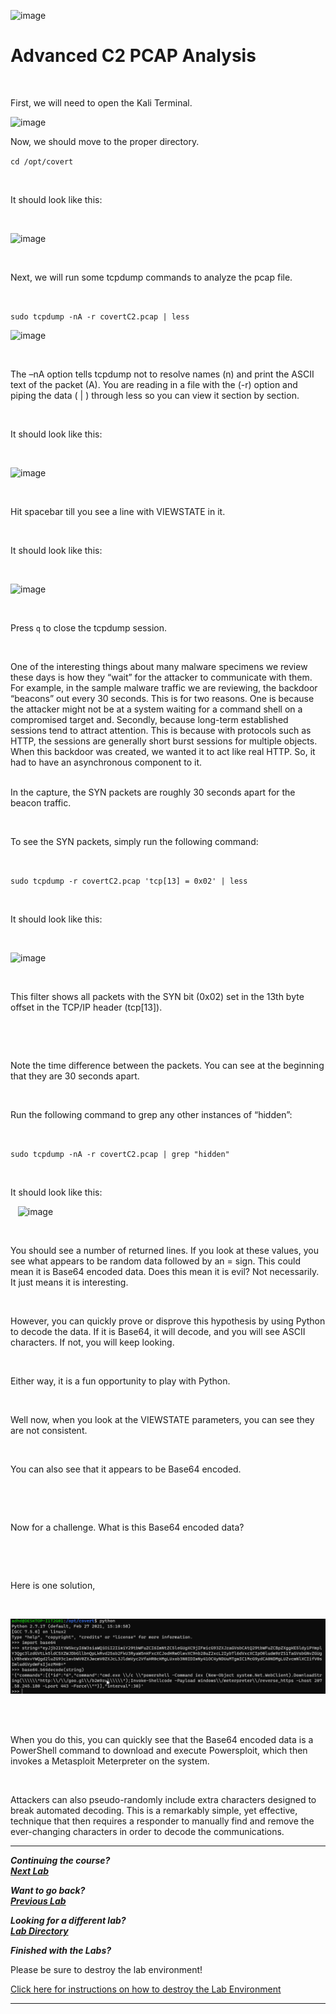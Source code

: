 ![image](https://github.com/user-attachments/assets/068fae26-6e8f-402f-ad69-63a4e6a1f59e)
 

# Advanced C2 PCAP Analysis 

  

First, we will need to open the Kali Terminal. 

![image](https://github.com/user-attachments/assets/5e926625-9b95-4c77-9398-819b30f84051)


Now, we should move to the proper directory.
  

`cd /opt/covert` 

  

It should look like this: 

  

![image](https://github.com/user-attachments/assets/bb84eda1-86bf-411a-8d38-45be7ac587eb)


  

Next, we will run some tcpdump commands to analyze the pcap file. 

  

`sudo tcpdump -nA -r covertC2.pcap | less` 

![image](https://github.com/user-attachments/assets/4e6077f3-1c27-4b57-8aad-3f199737b303)


  

The –nA option tells tcpdump not to resolve names (n) and print the ASCII text of the packet (A). You are reading in a file with the (-r) option and piping the data ( | ) through less so you can view it section by section.  

  

It should look like this: 

  

![image](https://github.com/user-attachments/assets/523443ca-8f56-47df-81d7-b9d112c49157)


  

Hit spacebar till you see a line with VIEWSTATE in it. 

  

It should look like this: 

  

![image](https://github.com/user-attachments/assets/ae1ae54e-2f90-4c58-89c1-3c920f719a1e)


  

Press `q` to close the tcpdump session. 

  

One of the interesting things about many malware specimens we review these days is how they “wait” for the attacker to communicate with them. For example, in the sample malware traffic we are reviewing, the backdoor “beacons” out every 30 seconds. This is for two reasons. One is because the attacker might not be at a system waiting for a command shell on a compromised target and. Secondly, because long-term established sessions tend to attract attention. This is because with protocols such as HTTP, the sessions are generally short burst sessions for multiple objects. When this backdoor was created, we wanted it to act like real HTTP. So, it had to have an asynchronous component to it.  
  

In the capture, the SYN packets are roughly 30 seconds apart for the beacon traffic.  

  

To see the SYN packets, simply run the following command:  

  

`sudo tcpdump -r covertC2.pcap 'tcp[13] = 0x02' | less` 

  

It should look like this: 

  

![image](https://github.com/user-attachments/assets/13a5ca2e-49de-473d-b322-8a930115781c)


  

This filter shows all packets with the SYN bit (0x02) set in the 13th byte offset in the TCP/IP header (tcp[13]).  

  

  

Note the time difference between the packets. You can see at the beginning that they are 30 seconds apart.  

  

Run the following command to grep any other instances of “hidden”:  

  

`sudo tcpdump -nA -r covertC2.pcap | grep "hidden"` 

  

It should look like this: 

  
![image](https://github.com/user-attachments/assets/d0c3b58f-94b6-4bf8-93a8-8564257be69b)


  

You should see a number of returned lines. If you look at these values, you see what appears to be random data followed by an = sign. This could mean it is Base64 encoded data. Does this mean it is evil? Not necessarily. It just means it is interesting.  

  

However, you can quickly prove or disprove this hypothesis by using Python to decode the data. If it is Base64, it will decode, and you will see ASCII characters. If not, you will keep looking.  

  

Either way, it is a fun opportunity to play with Python. 

  

Well now, when you look at the VIEWSTATE parameters, you can see they are not consistent.  

  

You can also see that it appears to be Base64 encoded.  

  

  

Now for a challenge. What is this Base64 encoded data? 

  

  

Here is one solution, 

  

![](attachment/Clipboard_2021-03-12-08-46-15.png) 

  

When you do this, you can quickly see that the Base64 encoded data is a PowerShell command to download and execute Powersploit, which then invokes a Metasploit Meterpreter on the system.  

  

Attackers can also pseudo-randomly include extra characters designed to break automated decoding. This is a remarkably simple, yet effective, technique that then requires a responder to manually find and remove the ever-changing characters in order to decode the communications. 

***                                                                 
<b><i>Continuing the course? </br>[Next Lab](/IntroClassFiles/Tools/IntroClass/ADHD/webhoneypot/webhoneypot.md)</i></b>

<b><i>Want to go back? </br>[Previous Lab](/IntroClassFiles/Tools/IntroClass/ADHDhoneyuser/honeyuser.md)</i></b>

<b><i>Looking for a different lab? </br>[Lab Directory](/IntroClassFiles/navigation.md)</i></b>

***Finished with the Labs?***

Please be sure to destroy the lab environment!

[Click here for instructions on how to destroy the Lab Environment](/IntroClassFiles/Tools/IntroClass/LabDestruction/labdestruction.md)

---

  

  

  

  

  

  

 

 



